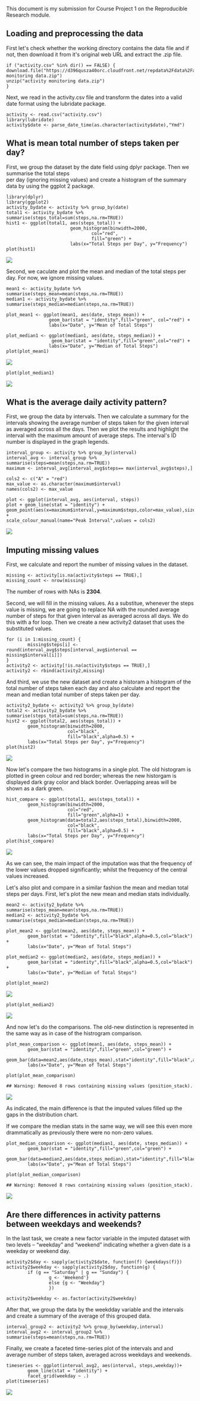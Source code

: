 This document is my submission for Course Project 1 on the Reproducible
Research module.

Loading and preprocessing the data
----------------------------------

First let's check whether the working directory contains the data file
and if not, then download it from it's original web URL and extract the
.zip file.

    if ("activity.csv" %in% dir() == FALSE) {
    download.file("https://d396qusza40orc.cloudfront.net/repdata%2Fdata%2Factivity.zip","activity monitoring data.zip")
    unzip("activity monitoring data.zip")
    }

Next, we read in the activity.csv file and transform the dates into a
valid date format using the lubridate package.

    activity <- read.csv("activity.csv")
    library(lubridate)
    activity$date <- parse_date_time(as.character(activity$date),"Ymd")

What is mean total number of steps taken per day?
-------------------------------------------------

First, we group the dataset by the date field using dplyr package. Then
we summarise the total steps  
per day (ignoring missing values) and create a histogram of the summary
data by using the ggplot 2 package.

    library(dplyr)
    library(ggplot2)
    activity_bydate <- activity %>% group_by(date)
    total1 <- activity_bydate %>% summarise(steps_total=sum(steps,na.rm=TRUE))
    hist1 <- ggplot(total1, aes(steps_total)) +
                            geom_histogram(binwidth=2000, 
                                    col="red", 
                                    fill="green") +
                            labs(x="Total Steps per Day", y="Frequency") 
    plot(hist1)

![](PA1_template_files/figure-markdown_strict/unnamed-chunk-3-1.png)<!-- -->

Second, we caculate and plot the mean and median of the total steps per
day. For now, we ignore missing values.

    mean1 <- activity_bydate %>% summarise(steps_mean=mean(steps,na.rm=TRUE))
    median1 <- activity_bydate %>% summarise(steps_median=median(steps,na.rm=TRUE))

    plot_mean1 <- ggplot(mean1, aes(date, steps_mean)) +
                    geom_bar(stat = "identity",fill="green", col="red") +
                    labs(x="Date", y="Mean of Total Steps")

    plot_median1 <- ggplot(median1, aes(date, steps_median)) +
                     geom_bar(stat = "identity",fill="green",col="red") +
                    labs(x="Date", y="Median of Total Steps")
    plot(plot_mean1)

![](PA1_template_files/figure-markdown_strict/unnamed-chunk-4-1.png)<!-- -->

    plot(plot_median1)

![](PA1_template_files/figure-markdown_strict/unnamed-chunk-4-2.png)<!-- -->

What is the average daily activity pattern?
-------------------------------------------

First, we group the data by intervals. Then we calculate a summary for
the intervals showing the average number of steps taken for the given
interval as averaged across all the days. Then we plot the results and
highlight the interval with the maximum amount of average steps. The
interval's ID number is displayed in the graph legends.

    interval_group <- activity %>% group_by(interval)
    interval_avg <- interval_group %>% summarise(steps=mean(steps,na.rm=TRUE))
    maximum <- interval_avg[interval_avg$steps== max(interval_avg$steps),]

    cols2 <- c("A" = "red")
    max_value <- as.character(maximum$interval)
    names(cols2) <- max_value

    plot <- ggplot(interval_avg, aes(interval, steps))
    plot + geom_line(stat = "identity") +
    geom_point(aes(x=maximum$interval,y=maximum$steps,color=max_value),size=2) +
    scale_colour_manual(name="Peak Interval",values = cols2)

![](PA1_template_files/figure-markdown_strict/unnamed-chunk-5-1.png)<!-- -->

Imputing missing values
-----------------------

First, we calculate and report the number of missing values in the
dataset.

    missing <- activity[is.na(activity$steps == TRUE),]
    missing_count <- nrow(missing)

The number of rows with NAs is **2304**.

Second, we will fill in the missing values. As a substitue, whenever the
steps value is missing, we are going to replace NA with the rounded
average number of steps for that given interval as averaged across all
days. We do this with a for loop. Then we create a new activity2 dataset
that uses the substituted values.

    for (i in 1:missing_count) {
            missing$steps[i] <- round(interval_avg$steps[interval_avg$interval == missing$interval[i]])
    }
    activity2 <- activity[!is.na(activity$steps == TRUE),]
    activity2 <- rbind(activity2,missing)

And third, we use the new dataset and create a historam a histogram of
the total number of steps taken each day and also calculate and report
the mean and median total number of steps taken per day.

    activity2_bydate <- activity2 %>% group_by(date)
    total2 <- activity2_bydate %>% summarise(steps_total=sum(steps,na.rm=TRUE))
    hist2 <- ggplot(total2, aes(steps_total)) +
            geom_histogram(binwidth=2000, 
                           col="black", 
                           fill="black",alpha=0.5) +
            labs(x="Total Steps per Day", y="Frequency") 
    plot(hist2)

![](PA1_template_files/figure-markdown_strict/unnamed-chunk-8-1.png)<!-- -->

Now let's compare the two histograms in a single plot. The old histogram
is plotted in green colour and red border; whereas the new historgam is
displayed dark gray color and black border. Overlapping areas will be
shown as a dark green.

    hist_compare <- ggplot(total1, aes(steps_total)) +
            geom_histogram(binwidth=2000, 
                           col="red", 
                           fill="green",alpha=1) +
            geom_histogram(data=total2,aes(steps_total),binwidth=2000, 
                           col="black", 
                           fill="black",alpha=0.5) +
            labs(x="Total Steps per Day", y="Frequency") 
    plot(hist_compare)

![](PA1_template_files/figure-markdown_strict/unnamed-chunk-9-1.png)<!-- -->

As we can see, the main impact of the imputation was that the frequency
of the lower values dropped significantly; whilst the frequency of the
central values increased.

Let's also plot and compare in a similar fashion the mean and median
total steps per days. First, let's plot the new mean and median stats
individually.

    mean2 <- activity2_bydate %>% summarise(steps_mean=mean(steps,na.rm=TRUE))
    median2 <- activity2_bydate %>% summarise(steps_median=median(steps,na.rm=TRUE))

    plot_mean2 <- ggplot(mean2, aes(date, steps_mean)) +
            geom_bar(stat = "identity",fill="black",alpha=0.5,col="black") +
            labs(x="Date", y="Mean of Total Steps")

    plot_median2 <- ggplot(median2, aes(date, steps_median)) +
            geom_bar(stat = "identity",fill="black",alpha=0.5,col="black") +
            labs(x="Date", y="Median of Total Steps")

    plot(plot_mean2)

![](PA1_template_files/figure-markdown_strict/unnamed-chunk-10-1.png)<!-- -->

    plot(plot_median2)

![](PA1_template_files/figure-markdown_strict/unnamed-chunk-10-2.png)<!-- -->

And now let's do the comparisons. The old-new distinction is represented
in the same way as in case of the histrogram comparison.

    plot_mean_comparison <- ggplot(mean1, aes(date, steps_mean)) +
            geom_bar(stat = "identity",fill="green",col="green") +
            geom_bar(data=mean2,aes(date,steps_mean),stat="identity",fill="black",alpha=0.5,col="black")+
            labs(x="Date", y="Mean of Total Steps")
            
    plot(plot_mean_comparison)

    ## Warning: Removed 8 rows containing missing values (position_stack).

![](PA1_template_files/figure-markdown_strict/unnamed-chunk-11-1.png)<!-- -->

As indicated, the main difference is that the imputed values filled up
the gaps in the distribution chart.

If we compare the median stats in the same way, we will see this even
more drammatically as previously there were no non-zero values.

    plot_median_comparison <- ggplot(median1, aes(date, steps_median)) +
            geom_bar(stat = "identity",fill="green",col="green") +
            geom_bar(data=median2,aes(date,steps_median),stat="identity",fill="black",alpha=0.5,col="black")+
            labs(x="Date", y="Mean of Total Steps")
            
    plot(plot_median_comparison)

    ## Warning: Removed 8 rows containing missing values (position_stack).

![](PA1_template_files/figure-markdown_strict/unnamed-chunk-12-1.png)<!-- -->

Are there differences in activity patterns between weekdays and weekends?
-------------------------------------------------------------------------

In the last task, we create a new factor variable in the imputed dataset
with two levels – “weekday” and “weekend” indicating whether a given
date is a weekday or weekend day.

    activity2$day <- sapply(activity2$date, function(f) {weekdays(f)})
    activity2$weekday <- sapply(activity2$day, function(g) {
            if (g == "Saturday" | g == "Sunday") {
                    g <- 'Weekend'}
                    else {g <- "Weekday"}
                    })

    activity2$weekday <- as.factor(activity2$weekday)

After that, we group the data by the weekdday variable and the intervals
and create a summary of the average of this grouped data.

    interval_group2 <- activity2 %>% group_by(weekday,interval)
    interval_avg2 <- interval_group2 %>% summarise(steps=mean(steps,na.rm=TRUE))

Finally, we create a faceted time-series plot of the intervals and and
average number of steps taken, averaged across weekdays and weekends.

    timeseries <- ggplot(interval_avg2, aes(interval, steps,weekday))+
            geom_line(stat = "identity") +
            facet_grid(weekday ~ .)
    plot(timeseries)

![](PA1_template_files/figure-markdown_strict/unnamed-chunk-15-1.png)<!-- -->
